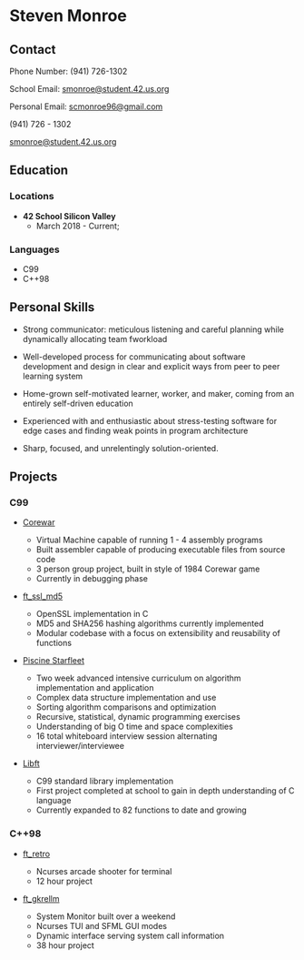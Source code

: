 # Steven Monroe

## Contact

Phone Number:	(941) 726-1302

School Email:	smonroe@student.42.us.org

Personal Email:	scmonroe96@gmail.com

(941) 726 - 1302

smonroe@student.42.us.org

## Education

### Locations

- **42 School Silicon Valley**
	- March 2018 - Current; 

### Languages

- C99
- C++98

## Personal Skills

- Strong communicator: meticulous listening and careful planning while dynamically allocating team fworkload

- Well-developed process for communicating about software development and design in clear and explicit ways from peer to peer learning system

- Home-grown self-motivated learner, worker, and maker, coming from an entirely self-driven education

- Experienced with and enthusiastic about stress-testing software for edge cases and finding weak points in program architecture

- Sharp, focused, and unrelentingly solution-oriented.

## Projects

### C99

* [Corewar](https://github.com/smonroe4242/Corewar)


	- Virtual Machine capable of running 1 - 4 assembly programs
	- Built assembler capable of producing executable files from source code
	- 3 person group project, built in style of 1984 Corewar game
	- Currently in debugging phase

* [ft_ssl_md5](https://github.com/smonroe4242/ft_ssl_md5)

	- OpenSSL implementation in C
	- MD5 and SHA256 hashing algorithms currently implemented
	- Modular codebase with a focus on extensibility and reusability of functions

* [Piscine Starfleet](https://github.com/smonroe4242/Piscine_Starfleet)

	- Two week advanced intensive curriculum on algorithm implementation and application
	- Complex data structure implementation and use
	- Sorting algorithm comparisons and optimization
	- Recursive, statistical, dynamic programming exercises
	- Understanding of big O time and space complexities
	- 16 total whiteboard interview session alternating interviewer/interviewee

* [Libft](https://github.com/smonroe4242/libft)

	- C99 standard library implementation
	- First project completed at school to gain in depth understanding of C language
	- Currently expanded to 82 functions to date and growing

### C++98

* [ft_retro](https://github.com/smonroe4242/ft_retro)

	- Ncurses arcade shooter for terminal
	- 12 hour project

* [ft_gkrellm](https://github.com/smonroe4242/ft_gkrellm)

	- System Monitor built over a weekend
	- Ncurses TUI and SFML GUI modes
	- Dynamic interface serving system call information
	- 38 hour project
